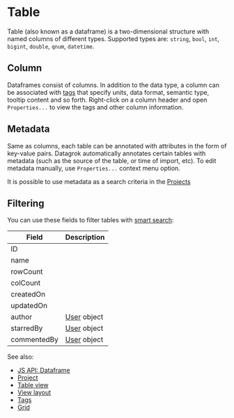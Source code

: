 <!-- TITLE: Table -->

# Table

Table (also known as a dataframe) is a two-dimensional structure with named columns of different types. Supported types
are: `string`, `bool`, `int`, `bigint`, `double`, `qnum`, `datetime`.

## Column

Dataframes consist of columns. In addition to the data type, a column can be associated with
[tags](../discover/tags.md) that specify units, data format, semantic type, tooltip content and so forth. Right-click on
a column header and open `Properties...` to view the tags and other column information.

## Metadata

Same as columns, each table can be annotated with attributes in the form of key-value pairs. Datagrok automatically
annotates certain tables with metadata (such as the source of the table, or time of import, etc). To edit metadata
manually, use `Properties...` context menu option.

It is possible to use metadata as a search criteria in the [Projects](../datagrok/project.md)

## Filtering

You can use these fields to filter tables with [smart search](smart-search.md):

| Field       | Description                      |
|-------------|----------------------------------|
| ID          |                                  |
| name        |                                  |
| rowCount    |                                  |
| colCount    |                                  |
| createdOn   |                                  |
| updatedOn   |                                  |
| author      | [User](../govern/user.md) object |
| starredBy   | [User](../govern/user.md) object |
| commentedBy | [User](../govern/user.md) object |

See also:

* [JS API: Dataframe](https://datagrok.ai/js-api/classes/dg.DataFrame)
* [Project](project.md)
* [Table view](table-view.md)
* [View layout](../visualize/view-layout.md)
* [Tags](../discover/tags.md)
* [Grid](../visualize/viewers/grid.md)
